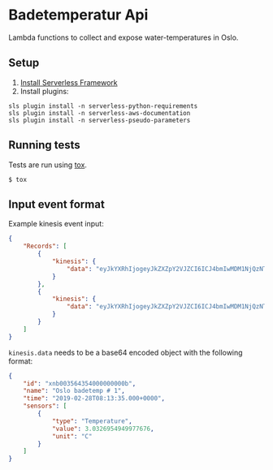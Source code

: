 Badetemperatur Api
========================

Lambda functions to collect and expose water-temperatures in Oslo.

## Setup

1. [Install Serverless Framework](https://serverless.com/framework/docs/getting-started/)
2. Install plugins: 
```
sls plugin install -n serverless-python-requirements
sls plugin install -n serverless-aws-documentation
sls plugin install -n serverless-pseudo-parameters
```

## Running tests

Tests are run using [tox](https://pypi.org/project/tox/).

```
$ tox
```

## Input event format

Example kinesis event input:
```json
{
    "Records": [
        {
            "kinesis": {
                "data": "eyJkYXRhIjogeyJkZXZpY2VJZCI6ICJ4bmIwMDM1NjQzNTQwMDAwMDAwMDBiIiwgImRldmljZU5hbWUiOiAiT3NsbyBiYWRldGVtcCAgMSIsICJzZW5zb3JzIjogW3sidHlwZSI6ICJSZWZlcmVuY2UgVm9sdGFnZSIsICJ2YWx1ZSI6IDIuODQ3MDE1MzgwODU5Mzc1LCAidW5pdCI6ICJWIn0sIHsidHlwZSI6ICJCYXR0ZXJ5IFZvbHRhZ2UiLCAidmFsdWUiOiA0LjEzODY5NjI4OTA2MjUsICJ1bml0IjogIlYifSwgeyJ0eXBlIjogIkFpciBUZW1wZXJhdHVyZSIsICJ2YWx1ZSI6IDIyLjIzMDM1NDAwMzkwNjI1LCAidW5pdCI6ICJDIn0sIHsidHlwZSI6ICJUZW1wZXJhdHVyZSIsICJ2YWx1ZSI6IDIyLjY3NTA0NjIyNjIzMjg5NCwgInVuaXQiOiAiQyJ9XX19"
            }
        },
        {
            "kinesis": {
                "data": "eyJkYXRhIjogeyJkZXZpY2VJZCI6ICJ4bmIwMDM1NjQzNTQwMDAwMDAwMDBjIiwgImRldmljZU5hbWUiOiAiT3NsbyBiYWRldGVtcCAgMiIsICJzZW5zb3JzIjogW3sidHlwZSI6ICJSZWZlcmVuY2UgVm9sdGFnZSIsICJ2YWx1ZSI6IDIuODQ3MDE1MzgwODU5Mzc1LCAidW5pdCI6ICJWIn0sIHsidHlwZSI6ICJCYXR0ZXJ5IFZvbHRhZ2UiLCAidmFsdWUiOiA0LjEzODY5NjI4OTA2MjUsICJ1bml0IjogIlYifSwgeyJ0eXBlIjogIkFpciBUZW1wZXJhdHVyZSIsICJ2YWx1ZSI6IDIyLjIzMDM1NDAwMzkwNjI1LCAidW5pdCI6ICJDIn0sIHsidHlwZSI6ICJUZW1wZXJhdHVyZSIsICJ2YWx1ZSI6IDIyLjY3NTA0NjIyNjIzMjg5NCwgInVuaXQiOiAiQyJ9XX19"
            }
        }
    ]
}
```
`kinesis.data` needs to be a base64 encoded object with the following format:
```json
{
    "id": "xnb003564354000000000b",
    "name": "Oslo badetemp # 1",
    "time": "2019-02-28T08:13:35.000+0000",
    "sensors": [
        {
            "type": "Temperature",
            "value": 3.0326954949977676,
            "unit": "C"
        }
    ]
}
```